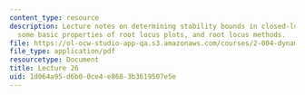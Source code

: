 ```yaml
---
content_type: resource
description: Lecture notes on determining stability bounds in closed-loop systems,
  some basic properties of root locus plots, and root locus methods.
file: https://ol-ocw-studio-app-qa.s3.amazonaws.com/courses/2-004-dynamics-and-control-ii-spring-2008/1d064a95d6b00ce4e8683b3619507e5e_lecture_26.pdf
file_type: application/pdf
resourcetype: Document
title: Lecture 26
uid: 1d064a95-d6b0-0ce4-e868-3b3619507e5e
---
```


